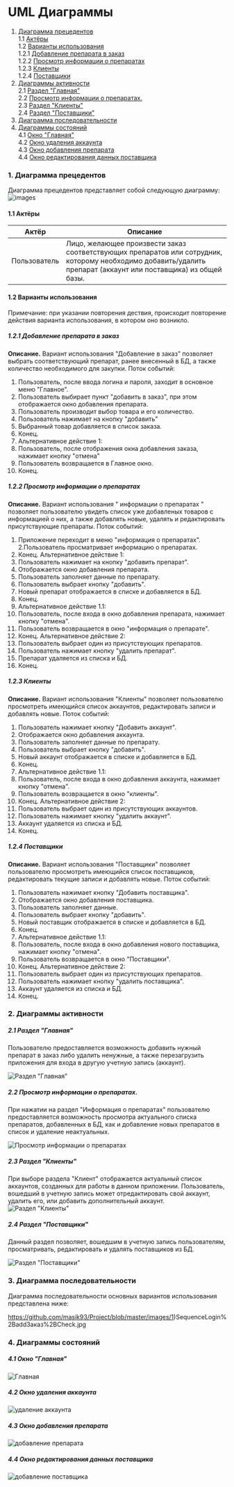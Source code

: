 # UML Диаграммы
1. [Диаграмма прецедентов](#1)<br>
1.1 [Актёры](#1.1)<br>
1.2 [Варианты использования](#1.2)<br>
1.2.1 [Добавление препарата в заказ](#1.2.1)<br>
1.2.2 [Просмотр информации о препаратах](#1.2.2)<br>
1.2.3 [Клиенты](#1.2.3)<br>
1.2.4 [Поставщики](#1.2.4)<br>
2. [Диаграммы активности](#2)<br>
2.1 [Раздел "Главная"](#2.1)<br>
2.2 [Просмотр информации о препаратах.](#2.2)<br>
2.3 [Раздел "Клиенты"](#2.3)<br>
2.4 [Раздел "Поставщики"](#2.4)<br>
3. [Диаграмма последовательности](#3)
4. [Диаграммы cостояний](#4)<br>
4.1 [Окно "Главная"](#4.1)<br>
4.2 [Окно удаления аккаунта](#4.2)<br>
4.3 [Окно добавления препарата](#4.3)<br>
4.4 [Окно редактирования данных поставщика](#4.4)<br>


### 1. Диаграмма прецедентов<a name="1"></a>
Диаграмма прецедентов представляет собой следующую диаграмму:
![images](https://github.com/masik93/Project/blob/master/images/UseCaseDiagram1.png)
#### 1.1 Актёры<a name="1.1"></a>
Актёр | Описание
--- | ---
Пользователь|Лицо, желающее произвести заказ соответствующих препаратов или сотрудник, которому необходимо добавить/удалить препарат (аккаунт или поставщика) из общей базы.

#### 1.2 Варианты использования<a name="1.2"></a>
Примечание: при указании повторения дествия, происходит повторение действия варианта использования, в котором оно возникло.
##### 1.2.1 Добавление препарата в заказ<a name="1.2.1"></a>
**Описание.** Вариант использования "Добавление в заказ" позволяет выбрать соответствующий препарат, ранее внесенный в БД, а также количество необходимого для закупки. 
Поток событий:
1. Пользователь, после ввода логина и пароля, заходит в основное меню "Главное".
2. Пользователь выбирает пункт "добавить в заказ", при этом отображается окно добавления препарата.
3. Пользователь производит выбор товара и его количество.
4. Пользователь нажимает на кнопку "добавить"
5. Выбранный товар добавляется в список заказа.
6. Конец.
7. Альтернативное действие 1:
8. Пользователь, после отображения окна добавления заказа, нажимает кнопку "отмена"
9. Пользователь возвращается в Главное окно.
10. Конец.

##### 1.2.2 Просмотр информации о препаратах<a name="1.2.2"></a>
**Описание.** Вариант использования " информации о препаратах " позволяет пользователю увидеть список уже добавленых товаров с информацией о них, а также добавлять новые, удалять  и редактировать присутствующие препараты. 
Поток событий:
1. Приложение переходит в меню "информация о препаратах".
2.Пользователь просматривает информацию о препаратах.
3. Конец.
Альтернативное действие 1:
4. Пользователь нажимает на кнопку "добавить препарат".
5. Отображается окно добавления препарата.
6. Пользователь заполняет данные по препарату.
7. Пользователь выбрает кнопку "добавить".
8. Новый препарат отображается в списке и добавляется в БД.
9. Конец.
10. Альтернативное действие 1.1:
11. Пользователь, после входа в окно добавления препарата, нажимает кнопку "отмена".
12. Пользователь возвращается в окно "информация о препарате".
13. Конец.
Альтернативное действие 2:
14. Пользователь выбрает один из присутствующих препаратов.
15. Пользователь нажимает кнопку "удалить препарат".
16. Препарат удаляется из списка и БД.
17. Конец.

##### 1.2.3 Клиенты<a name="1.2.3"></a> 
**Описание.** Вариант использования "Клиенты" позволяет пользователю просмотреть имеющийся список аккаунтов, редактировать записи и добавлять новые.
Поток событий:
1.	Пользователь нажимает кнопку "Добавить аккаунт".
2. Отображается окно добавления аккаунта.
3. Пользователь заполняет данные по препарату.
4. Пользователь выбрает кнопку "добавить".
5. Новый аккаунт отображается в списке и добавляется в БД.
6. Конец.
7. Альтернативное действие 1.1:
8. Пользователь, после входа в окно добавления аккаунта, нажимает кнопку "отмена".
9. Пользователь возвращается в окно "клиенты".
10. Конец.
Альтернативное действие 2:
11. Пользователь выбрает один из присутствующих аккаунтов.
12. Пользователь нажимает кнопку "удалить аккаунт".
13. Аккаунт удаляется из списка и БД.
14. Конец.

##### 1.2.4 Поставщики<a name="1.2.4"></a> 
**Описание.** Вариант использования "Поставщики" позволяет пользователю просмотреть имеющийся список поставщиков, редактировать текущие записи и добавлять новые.
 Поток событий:             
1.	Пользователь нажимает кнопку "Добавить поставщика".
2. Отображается окно добавления поставщика.
3. Пользователь заполняет данные.
4. Пользователь выбрает кнопку "добавить".
5. Новый поставщик отображается в списке и добавляется в БД.
6. Конец.
7. Альтернативное действие 1.1:
8. Пользователь, после входа в окно добавления нового поставщика, нажимает кнопку "отмена".
9. Пользователь возвращается в окно "Поставщики".
10. Конец.
Альтернативное действие 2:
11. Пользователь выбрает один из присутствующих препаратов.
12. Пользователь нажимает кнопку "удалить поставщика".
13. Аккаунт удаляется из списка и БД.
14. Конец.



### 2. Диаграммы активности<a name="2"></a>
##### 2.1 Раздел "Главная"<a name="2.1"></a> 
Пользователю предоставляется возможность добавить нужный препарат в заказ либо удалить ненужные, а также перезагрузить приложения для входа в другую учетную запись (аккаунт).


![Раздел "Главная"](https://github.com/masik93/Project/blob/master/images/Активность%20Главная.png)
##### 2.2 Просмотр информации о препаратах.<a name="2.2"></a>
При нажатии на раздел "Информация о препаратах" пользователю предоставляется возможность просмотра актуального списка препаратов, добавленных в БД, как и добавление новых препаратов в список и удаление неактуальных.

![Просмотр информации о препаратах](https://github.com/masik93/Project/blob/master/images/Активность%20Инфа%20о%20преп.png)
##### 2.3 Раздел "Клиенты"<a name="2.3"></a>
При выборе раздела "Клиент" отображается актуальный список аккаунтов, созданных для работы в данном приложении. Пользователь, вошедший в учетную запись может отредактировать свой аккаунт, удалить его, или добавить дополнительный аккаунт.
![Раздел "Клиенты"](https://github.com/masik93/Project/blob/master/images/Активность%20Клиент.png)
##### 2.4 Раздел "Поставщики" <a name="2.4"></a>
Данный раздел позволяет, вошедшим в учетную запись пользователям, просматривать, редактировать и удалять поставщиков из БД.

![Раздел "Поставщики"](https://github.com/masik93/Project/blob/master/images/Активность%20Поставщики.png)


### 3. Диаграмма последовательности<a name="3"></a>
Диаграмма последовательности основных вариантов использования представлена ниже:


https://github.com/masik93/Project/blob/master/images/1)SequenceLogin%2BaddЗаказ%2BCheck.jpg



### 4. Диаграммы состояний<a name="4"></a>

##### 4.1  Окно "Главная"<a name="4.1"></a> 
![Главная](https://github.com/masik93/Project/blob/master/images/состояния%20Главная.png)

##### 4.2 Окно удаления аккаунта<a name="4.2"></a>
![удаление аккаунта](https://github.com/masik93/Project/blob/master/images/состояние%20DelClient.png)

##### 4.3 Окно добавления препарата<a name="4.3"></a>
![добавление препарата](https://github.com/masik93/Project/blob/master/images/состояния%20AddPrep.png)

##### 4.4 Окно редактирования данных поставщика<a name="4.4"></a>
![добавление поставщика](https://github.com/masik93/Project/blob/master/images/состояния%20EditПоставщиков.png)


